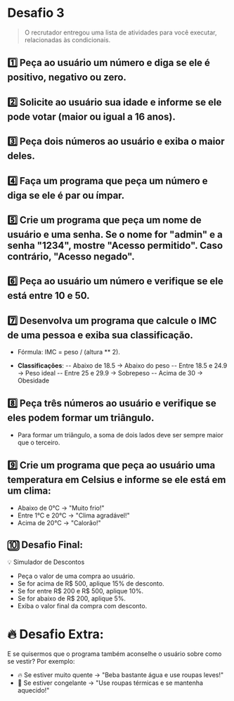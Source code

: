# Desafio 3
> O recrutador entregou uma lista de atividades para você executar, relacionadas às condicionais.

## 1️⃣ Peça ao usuário um número e diga se ele é positivo, negativo ou zero.

## 2️⃣ Solicite ao usuário sua idade e informe se ele pode votar (maior ou igual a 16 anos).

## 3️⃣ Peça dois números ao usuário e exiba o maior deles.

## 4️⃣ Faça um programa que peça um número e diga se ele é par ou ímpar.

## 5️⃣ Crie um programa que peça um nome de usuário e uma senha. Se o nome for "admin" e a senha "1234", mostre "Acesso permitido". Caso contrário, "Acesso negado".

## 6️⃣ Peça ao usuário um número e verifique se ele está entre 10 e 50.

## 7️⃣ Desenvolva um programa que calcule o IMC de uma pessoa e exiba sua classificação.

-   Fórmula: IMC = peso / (altura ** 2).

-   **Classificações**:
--   Abaixo de 18.5 → Abaixo do peso
--  Entre 18.5 e 24.9 → Peso ideal
--   Entre 25 e 29.9 → Sobrepeso
--   Acima de 30 → Obesidade

## 8️⃣ Peça três números ao usuário e verifique se eles podem formar um triângulo.

-   Para formar um triângulo, a soma de dois lados deve ser sempre maior que o terceiro.

## 9️⃣ Crie um programa que peça ao usuário uma temperatura em Celsius e informe se ele está em um clima:

-   Abaixo de 0°C → "Muito frio!"
-   Entre 1°C e 20°C → "Clima agradável!"
-   Acima de 20°C → "Calorão!"

## 🔟 Desafio Final:

💡 Simulador de Descontos

-   Peça o valor de uma compra ao usuário.
-   Se for acima de R$ 500, aplique 15% de desconto.
-   Se for entre R$ 200 e R$ 500, aplique 10%.
-   Se for abaixo de R$ 200, aplique 5%.
-   Exiba o valor final da compra com desconto.

# 🔥 Desafio Extra:

E se quisermos que o programa também aconselhe o usuário sobre como se vestir? Por exemplo:

-   🔥 Se estiver muito quente → "Beba bastante água e use roupas leves!"
-   🥶 Se estiver congelante → "Use roupas térmicas e se mantenha aquecido!"
